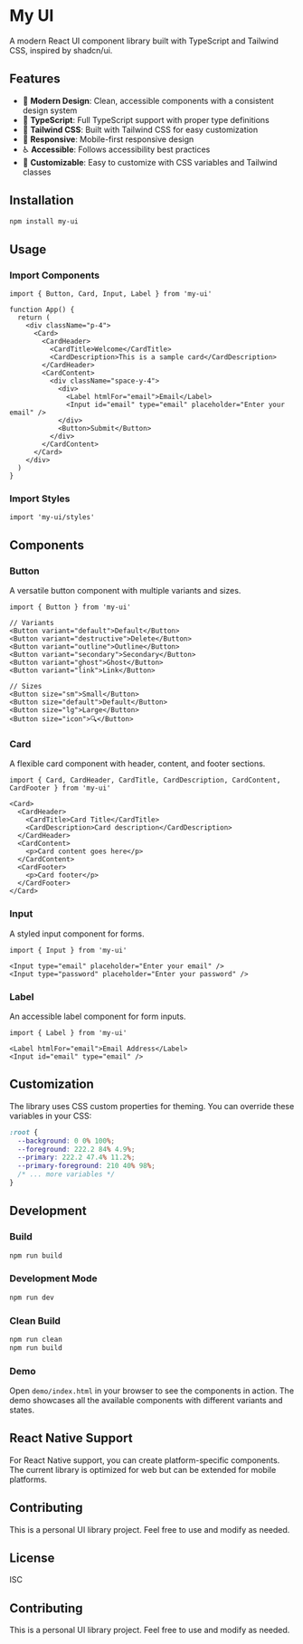# My UI

A modern React UI component library built with TypeScript and Tailwind CSS, inspired by shadcn/ui.

## Features

- 🎨 **Modern Design**: Clean, accessible components with a consistent design system
- 🚀 **TypeScript**: Full TypeScript support with proper type definitions
- 🎯 **Tailwind CSS**: Built with Tailwind CSS for easy customization
- 📱 **Responsive**: Mobile-first responsive design
- ♿ **Accessible**: Follows accessibility best practices
- 🔧 **Customizable**: Easy to customize with CSS variables and Tailwind classes

## Installation

```bash
npm install my-ui
```

## Usage

### Import Components

```tsx
import { Button, Card, Input, Label } from 'my-ui'

function App() {
  return (
    <div className="p-4">
      <Card>
        <CardHeader>
          <CardTitle>Welcome</CardTitle>
          <CardDescription>This is a sample card</CardDescription>
        </CardHeader>
        <CardContent>
          <div className="space-y-4">
            <div>
              <Label htmlFor="email">Email</Label>
              <Input id="email" type="email" placeholder="Enter your email" />
            </div>
            <Button>Submit</Button>
          </div>
        </CardContent>
      </Card>
    </div>
  )
}
```

### Import Styles

```tsx
import 'my-ui/styles'
```

## Components

### Button

A versatile button component with multiple variants and sizes.

```tsx
import { Button } from 'my-ui'

// Variants
<Button variant="default">Default</Button>
<Button variant="destructive">Delete</Button>
<Button variant="outline">Outline</Button>
<Button variant="secondary">Secondary</Button>
<Button variant="ghost">Ghost</Button>
<Button variant="link">Link</Button>

// Sizes
<Button size="sm">Small</Button>
<Button size="default">Default</Button>
<Button size="lg">Large</Button>
<Button size="icon">🔍</Button>
```

### Card

A flexible card component with header, content, and footer sections.

```tsx
import { Card, CardHeader, CardTitle, CardDescription, CardContent, CardFooter } from 'my-ui'

<Card>
  <CardHeader>
    <CardTitle>Card Title</CardTitle>
    <CardDescription>Card description</CardDescription>
  </CardHeader>
  <CardContent>
    <p>Card content goes here</p>
  </CardContent>
  <CardFooter>
    <p>Card footer</p>
  </CardFooter>
</Card>
```

### Input

A styled input component for forms.

```tsx
import { Input } from 'my-ui'

<Input type="email" placeholder="Enter your email" />
<Input type="password" placeholder="Enter your password" />
```

### Label

An accessible label component for form inputs.

```tsx
import { Label } from 'my-ui'

<Label htmlFor="email">Email Address</Label>
<Input id="email" type="email" />
```

## Customization

The library uses CSS custom properties for theming. You can override these variables in your CSS:

```css
:root {
  --background: 0 0% 100%;
  --foreground: 222.2 84% 4.9%;
  --primary: 222.2 47.4% 11.2%;
  --primary-foreground: 210 40% 98%;
  /* ... more variables */
}
```

## Development

### Build

```bash
npm run build
```

### Development Mode

```bash
npm run dev
```

### Clean Build

```bash
npm run clean
npm run build
```

### Demo

Open `demo/index.html` in your browser to see the components in action. The demo showcases all the available components with different variants and states.

## React Native Support

For React Native support, you can create platform-specific components. The current library is optimized for web but can be extended for mobile platforms.

## Contributing

This is a personal UI library project. Feel free to use and modify as needed.

## License

ISC

## Contributing

This is a personal UI library project. Feel free to use and modify as needed.
